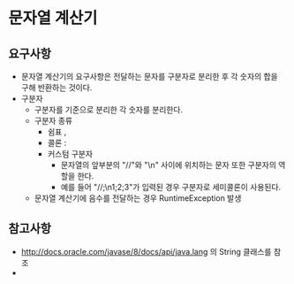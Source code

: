 # 문자열 계산기
## 요구사항
- 문자열 계산기의 요구사항은 전달하는 문자를 구분자로 분리한 후 각 숫자의 합을 구해 반환하는 것이다.
- 구분자
  - 구분자를 기준으로 분리한 각 숫자를 분리한다.
  - 구분자 종류
    - 쉼표 ,
    - 콜론 :
    - 커스텀 구분자
      - 문자열의 앞부분의 "//"와 "\n" 사이에 위치하는 문자 또한 구분자의 역할을 한다.
      - 예를 들어 "//;\n1;2;3"가 입력된 경우 구분자로 세미콜론이 사용된다.
  - 문자열 계산기에 음수를 전달하는 경우 RuntimeException 발생

## 참고사항
- http://docs.oracle.com/javase/8/docs/api/java.lang 의 String 클래스를 참조
- 